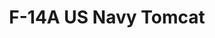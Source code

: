 ---
layout: product
title: "F-14A US Navy Tomcat"
price: "7900" 
desc: "Maketa"
img_path: "/assets/img/GWH07206.jpg"
brand: "N/A"
available: false
special_offer: false
new: false
soon: true
cat: "010000"
subcat: "010900"
subsubcat: "0N/A"
sifra: "GWH07206"
---